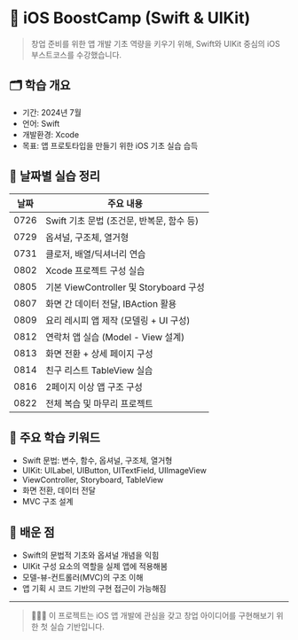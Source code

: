 # 📱 iOS BoostCamp (Swift & UIKit)

> 창업 준비를 위한 앱 개발 기초 역량을 키우기 위해, Swift와 UIKit 중심의 iOS 부스트코스를 수강했습니다.

## 🗂️ 학습 개요

- 기간: 2024년 7월
- 언어: Swift
- 개발환경: Xcode
- 목표: 앱 프로토타입을 만들기 위한 iOS 기초 실습 습득

## 📆 날짜별 실습 정리

| 날짜   | 주요 내용                            |
|--------|---------------------------------------|
| 0726   | Swift 기초 문법 (조건문, 반복문, 함수 등) |
| 0729   | 옵셔널, 구조체, 열거형                  |
| 0731   | 클로저, 배열/딕셔너리 연습             |
| 0802   | Xcode 프로젝트 구성 실습              |
| 0805   | 기본 ViewController 및 Storyboard 구성 |
| 0807   | 화면 간 데이터 전달, IBAction 활용    |
| 0809   | 요리 레시피 앱 제작 (모델링 + UI 구성) |
| 0812   | 연락처 앱 실습 (Model - View 설계)   |
| 0813   | 화면 전환 + 상세 페이지 구성           |
| 0814   | 친구 리스트 TableView 실습             |
| 0816   | 2페이지 이상 앱 구조 구성              |
| 0822   | 전체 복습 및 마무리 프로젝트           |

## 📌 주요 학습 키워드

- Swift 문법: 변수, 함수, 옵셔널, 구조체, 열거형
- UIKit: UILabel, UIButton, UITextField, UIImageView
- ViewController, Storyboard, TableView
- 화면 전환, 데이터 전달
- MVC 구조 설계

## 🧠 배운 점

- Swift의 문법적 기초와 옵셔널 개념을 익힘
- UIKit 구성 요소의 역할을 실제 앱에 적용해봄
- 모델-뷰-컨트롤러(MVC)의 구조 이해
- 앱 기획 시 코드 기반의 구현 접근이 가능해짐

---

> 👩🏻‍💻 이 프로젝트는 iOS 앱 개발에 관심을 갖고 창업 아이디어를 구현해보기 위한 첫 실습 기반입니다.
